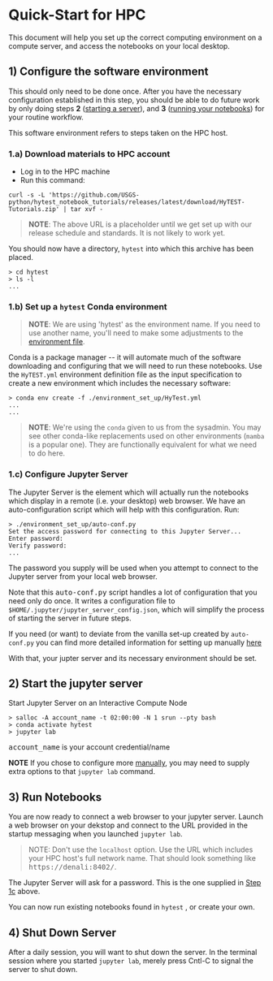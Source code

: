 # Quick-Start for HPC

This document will help you set up the correct computing environment on a compute
server, and access the notebooks on your local desktop.

## 1) Configure the software environment

This should only need to be done once. After you have the necessary
configuration established in this step, you should be able to do
future work by only doing steps
**2** ([starting a server](#2-start-the-jupyter-server)), and
**3** ([running your notebooks](#3-run-notebooks)) for your routine workflow.

This software environment refers to steps taken on the HPC host.

### 1.a) Download materials to HPC account

* Log in to the HPC machine
* Run this command:

```text
curl -s -L 'https://github.com/USGS-python/hytest_notebook_tutorials/releases/latest/download/HyTEST-Tutorials.zip' | tar xvf -
```

> **NOTE**: The above URL is a placeholder until we get set up with our release schedule and standards.  It is not likely to work yet.

You should now have a directory, `hytest` into which this archive has
been placed.

```text
> cd hytest
> ls -l
...
```

### 1.b) Set up a `hytest` Conda environment

> **NOTE**: We are using 'hytest' as the environment name.  If you need to use
another name, you'll need to make some adjustments to the
[environment file](./environment_set_up/HyTest.yml).

Conda is a package manager -- it will automate much of the software downloading
and configuring that we will need to run these notebooks. Use the `HyTEST.yml` environment definition file as the input specification to create a
new environment which includes the necessary software:

```text
> conda env create -f ./environment_set_up/HyTest.yml
...
...
```

> **NOTE**: We're using the `conda` given to us from the sysadmin. You may
see other conda-like replacements used on other environments (`mamba` is a popular
one).  They are functionally equivalent for what we need to do here.

### 1.c) Configure Jupyter Server

The Jupyter Server is the element which will actually run the notebooks
which display in a remote (i.e. your desktop) web browser.  We have an auto-configuration script which will help with this configuration. Run:

```text
> ./environment_set_up/auto-conf.py
Set the access password for connecting to this Jupyter Server...
Enter password:
Verify password:
...
```

The password you supply will be used when you attempt to connect to the
Jupyter server from your local web browser.

Note that this <kbd>auto-conf.py</kbd> script handles a lot of
configuration that you need only do once. It writes a configuration
file to `$HOME/.jupyter/jupyter_server_config.json`, which will simplify
the process of starting the server in future steps.

If you need (or want) to deviate from the vanilla set-up created by
`auto-conf.py` you can find more detailed information for setting up
manually [here](./HPC/ManualConfig.md)

With that, your jupter server and its necessary environment should be set.

## 2) Start the jupyter server

Start Jupyter Server on an Interactive Compute Node

```text
> salloc -A account_name -t 02:00:00 -N 1 srun --pty bash
> conda activate hytest
> jupyter lab
```

<kbd>account_name</kbd> is your account credential/name

**NOTE** If you chose to configure more [manually](./environment_set_up/ManualConfig-HPC.md),
you may need to supply extra options to that `jupyter lab` command.

## 3) Run Notebooks

You are now ready to connect a web browser to your jupyter server.  Launch
a web browser on your dekstop and connect to the URL provided in the
startup messaging when you launched `jupyter lab`.

> NOTE:  Don't use the `localhost` option.  Use the URL which includes
your HPC host's full network name. That should look something like
<kbd>https://denali:8402/</kbd>.

The Jupyter Server will ask for a password.  This is the one supplied
in [Step 1c](#1c-configure-jupyter-server) above.

You can now run existing notebooks found in `hytest` , or create
your own.

## 4) Shut Down Server

After a daily session, you will want to shut down the server. In the
terminal session where you started `jupyter lab`, merely press Cntl-C
to signal the server to shut down.
